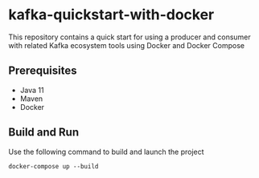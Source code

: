 # kafka-quickstart-with-docker
This repository contains a quick start for using a producer and consumer with related Kafka ecosystem tools using Docker and Docker Compose

## Prerequisites
- Java 11
- Maven
- Docker

## Build and Run
Use the following command to build and launch the project
```
docker-compose up --build
```
